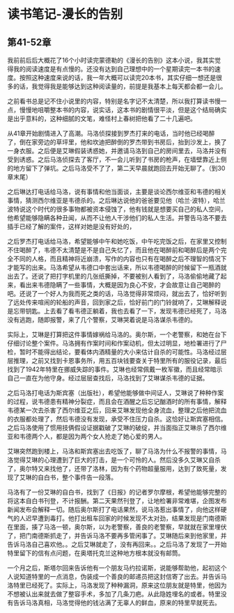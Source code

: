 # 读书笔记-漫长的告别

## 第41-52章

我前前后后大概花了16个小时读完蒙德勒的《漫长的告别》这本小说，我其实觉得我的阅读速度是有点慢的。还没有达到自己理想中的一个星期读完一本书的速度。按照这种速度来说的话，我一年大概可以读完20本书，其实仔细一想还是很多的话，我觉得我是能够达到这种阅读量的，前提是我基本上每天都会都一会儿。

之前看书总是记不住小说里的内容，特别是名字记不太清楚，所以我打算读书慢一点，慢慢地咀嚼整本书的内容，说实话，这本书的剧情很平淡，但是这个结局确实是出乎意料的，这种细腻的文笔，难怪村上春树把他看了二十几遍吧。

从41章开始剧情进入了高潮。马洛侦探接到罗杰打来的电话，当时他已经喝醉了，倒在家旁边的草坪里，他和坎迪把醉倒的罗杰带到书房后，抬到沙发上，换了一身衣服。之后便是艾琳假装诱惑她，并邀请马洛到自己的房间里去，马洛并没有受到诱惑。之后马洛侦探去了客厅，不一会儿听到了书房的枪声，在墙壁靠近上侧的地方留下了弹坑。之后马洛受不了了，第二天早晨就跑回去开始无聊了。（到30章末尾）

之后琳达打电话给马洛，说有事情和他当面谈，主要是谈论西尔维亚和韦德的相关事情，猜测西尔维亚是韦德杀的。之后琳达说他的爸爸要见他（哈兰·波特），哈兰波特说这个时代的很多事物都被资本侵蚀了，他有钱就是想要买自己的私人空间，他希望能够隐瞒各种丑闻，从而不让他人干涉他们的私人生活。并警告马洛不要去插手已经了解的案件，这样对她是没有好处的，

之后罗杰打电话给马洛，希望能够中午和她吃饭，中午吃完饭之后，在家里又控制不住喝醉了，韦德不太清楚是不是自己失忆了，而且他在喝醉前和喝醉后是两个完全不同的人格，而且精神将近崩溃，写作的内容也只有在喝醉之后不理智的情况下才能写的出来。马洛希望从韦德口中套出话来，所以韦德喝醉的时候留下一瓶酒就出去了。还说了把打字机里的几张纸撕掉，不要被别人看到了，马洛偷偷地藏了起来，看出来韦德隐瞒了一些事情，大概是因为良心不安，才会故意让自己喝醉的吧。还说了一个好人为我而死之类的话，马洛觉得非常烦闷，就出去了，恰好听到了远处传来喧闹的轮船的声音，回到家之后，恰好前门的门铃就响了，艾琳解释说是忘带钥匙。上去看了看韦德正躺着，我也去看了一下，发现韦德已经死了，马洛没有逃跑，随即报警，来了几个警察，艾琳哭着说是马洛谋杀韦德的。

实际上，艾琳是打算把这件事情嫁祸给马洛的。奥尔斯，一个老警察，和她在台下仔细讨论整个案件。马洛拥有作案时间和作案动机，但太过明显，地检署进行了尸检，暂时不能得出结论，要看体内酒精量的大小来估计自杀的可能性。马洛经过层层推理，之前又找到卡恩事务所，用五百块钱要查关于特里所有的服役记录，最后找到了1942年特里在挪威失踪的事件。艾琳也经常佩戴一枚军徽，而且经常暗示自己一直在为他守身。经过层层查找后，马洛找到了艾琳谋杀韦德的证据。

之后马洛打电话为斯宾塞（出版社），希望他能够做中间证人，艾琳说了种种作案的过程，说韦德患有精神分裂症，而且会在酒醒之后忘记酗酒时的所有事情，解释韦德某一次去杀害了西尔维亚之后，回来艾琳发现他全身流血，整理之后他把流血的衣服都处理了，然后韦德没有发现，承受不住压力自杀。这恰好让斯宾塞相信。之后马洛使用了惯用技俩假设证据戳破了艾琳的破绽，并当面指正艾琳杀了西尔维亚和韦德两个人，都是因为两个女人抢走了她心爱的男人。

艾琳突然跑到楼上，马洛和斯宾塞出去吃饭了，聊了马洛为什么不报警的事情，马洛觉得艾琳的心理遭到了巨大的打击，是一个可怜的人。然后没多久艾琳又自杀了，奥尔特又来找他了，还带了洛林，因为有个药物超量服用，达到了致死量，发现了艾琳的自白书，整个事件告一段落。

马洛有了一份艾琳的自白书，找到了《日报》的记者罗尔摩根，希望他能够完整的将这本自白书刊登，不计报酬。第二天果然刊登了，让地检署非常难堪，企图发布新闻发布会解释一切。随后奥尔斯打了电话果然，说马洛惹出事情了，向他这样硬气的人迟早遭到毒打。他打出租车回家的时候发现不太对劲，结果发现是门南德斯在里面，揍了马洛一顿，奥尔斯，以为老警察，善良的老警察，早就就在家里埋伏了，把门南德斯抓走了，并告诉马洛不要再多管闲事了。艾琳随后来到他家里，并告诉马洛自己喜欢他。。之后艾琳就走了，没有再回来。。之后马洛了发现了一开始特里留下的信有点问题，在奥塔托克兰这种地方根本就没有邮筒。

一个月之后，斯塔尔回来告诉他有一个朋友马约拉诺斯，说能够帮助他，起初这个人说知道特里的一点消息，伪装成一个善良的邮递员把这封信寄了出去。并告诉马洛特里已经死了。实际上，马洛发现了种种漏洞，原来这位朋友就是特里，他因为不想被认出来就去做了整容手术，多加了几条刀疤。从此隐姓埋名的或者。特里没有告诉马洛真相，马洛觉得他的钱沾满了无辜人的鲜血，原来的特里早就死去。

